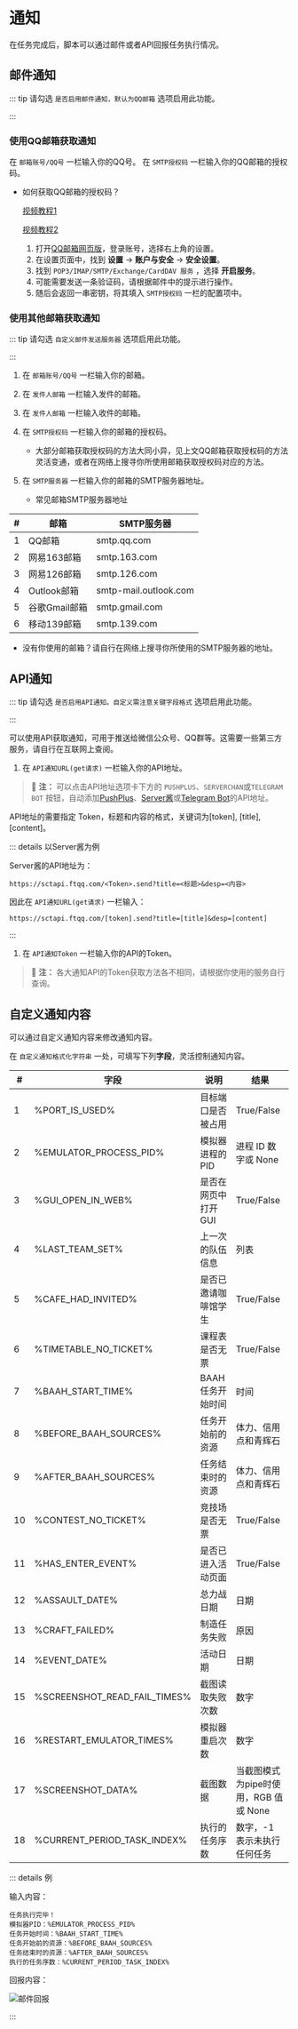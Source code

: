 # 通知

在任务完成后，脚本可以通过邮件或者API回报任务执行情况。

## 邮件通知
::: tip
请勾选 `是否启用邮件通知，默认为QQ邮箱` 选项启用此功能。

:::

### 使用QQ邮箱获取通知
在 `邮箱账号/QQ号` 一栏输入你的QQ号。
在 `SMTP授权码` 一栏输入你的QQ邮箱的授权码。
- 如何获取QQ邮箱的授权码？
  
  [视频教程1](https://www.bilibili.com/video/BV16z4y1D74s/)

  [视频教程2](https://www.bilibili.com/video/BV1ZxfGYSEVr?t=1699.2)

  1. 打开[QQ邮箱网页版](https://mail.qq.com/)，登录账号，选择右上角的设置。
  2. 在设置页面中，找到 **设置** -> **账户与安全** -> **安全设置**。
  3. 找到 `POP3/IMAP/SMTP/Exchange/CardDAV 服务` ，选择 **开启服务**。
  4. 可能需要发送一条验证码，请根据邮件中的提示进行操作。
  5. 随后会返回一串密钥，将其填入 `SMTP授权码` 一栏的配置项中。

### 使用其他邮箱获取通知

::: tip
请勾选 `自定义邮件发送服务器` 选项启用此功能。

:::

1. 在 `邮箱账号/QQ号` 一栏输入你的邮箱。
2. 在 `发件人邮箱` 一栏输入发件的邮箱。
3. 在 `发件人邮箱` 一栏输入收件的邮箱。
4. 在 `SMTP授权码` 一栏输入你的邮箱的授权码。
   - 大部分邮箱获取授权码的方法大同小异，见上文QQ邮箱获取授权码的方法灵活变通，或者在网络上搜寻你所使用邮箱获取授权码对应的方法。
5. 在 `SMTP服务器` 一栏输入你的邮箱的SMTP服务器地址。

   - 常见邮箱SMTP服务器地址
   
| **#** | **邮箱**    | **SMTP服务器**              |
|-------|-----------|--------------------------|
| 1     | QQ邮箱      | smtp\.qq\.com            |
| 2     | 网易163邮箱   | smtp\.163\.com           |
| 3     | 网易126邮箱   | smtp\.126\.com           |
| 4     | Outlook邮箱 | smtp\-mail\.outlook\.com |
| 5     | 谷歌Gmail邮箱 | smtp\.gmail\.com         |
| 6     | 移动139邮箱   | smtp\.139\.com           |

   - 没有你使用的邮箱？请自行在网络上搜寻你所使用的SMTP服务器的地址。


## API通知

::: tip
请勾选 `是否启用API通知。自定义需注意关键字段格式` 选项启用此功能。

:::

可以使用API获取通知，可用于推送给微信公众号、QQ群等。这需要一些第三方服务，请自行在互联网上查阅。

1. 在 `API通知URL(get请求)` 一栏输入你的API地址。
> :memo: **注：** 可以点击API地址选项卡下方的 `PUSHPLUS`、`SERVERCHAN`或`TELEGRAM BOT` 按钮，自动添加[PushPlus](https://www.pushplus.plus/)、[Server酱](https://sct.ftqq.com/)或[Telegram Bot](https://t.me/BotFather)的API地址。

API地址的需要指定 Token，标题和内容的格式，关键词为[token], [title], [content]。

::: details 以Server酱为例

Server酱的API地址为：

```
https://sctapi.ftqq.com/<Token>.send?title=<标题>&desp=<内容>

```

因此在 `API通知URL(get请求)` 一栏输入：

```
https://sctapi.ftqq.com/[token].send?title=[title]&desp=[content]

```
:::

1. 在 `API通知Token` 一栏输入你的API的Token。
> :memo: **注：** 各大通知API的Token获取方法各不相同，请根据你使用的服务自行查询。

## 自定义通知内容

可以通过自定义通知内容来修改通知内容。

在 `自定义通知格式化字符串` 一处，可填写下列**字段**，灵活控制通知内容。


| **#** | **字段**                          | **说明**       | **结果**                    |
|-------|---------------------------------|--------------|---------------------------|
| 1     | %PORT\_IS\_USED%                | 目标端口是否被占用    | True/False                |
| 2     | %EMULATOR\_PROCESS\_PID%        | 模拟器进程的 PID     | 进程 ID 数字或 None            |
| 3     | %GUI\_OPEN\_IN\_WEB%            | 是否在网页中打开 GUI | True/False                |
| 4     | %LAST\_TEAM\_SET%               | 上一次的队伍信息     | 列表                        |
| 5     | %CAFE\_HAD\_INVITED%            | 是否已邀请咖啡馆学生   | True/False                |
| 6     | %TIMETABLE\_NO\_TICKET%         | 课程表是否无票      | True/False                |
| 7     | %BAAH\_START\_TIME%             | BAAH 任务开始时间  | 时间                       |
| 8     | %BEFORE\_BAAH\_SOURCES%         | 任务开始前的资源     | 体力、信用点和青辉石                |
| 9     | %AFTER\_BAAH\_SOURCES%          | 任务结束时的资源     | 体力、信用点和青辉石                |
| 10    | %CONTEST\_NO\_TICKET%           | 竞技场是否无票      | True/False                |
| 11    | %HAS\_ENTER\_EVENT%             | 是否已进入活动页面    | True/False                |
| 12    | %ASSAULT\_DATE%                 | 总力战日期          | 日期                        |
| 13    | %CRAFT\_FAILED%                 | 制造任务失败   | 原因                        |
| 14    | %EVENT\_DATE%                   | 活动日期          | 日期                        |
| 15    | %SCREENSHOT\_READ\_FAIL\_TIMES% | 截图读取失败次数     | 数字                        |
| 16    | %RESTART\_EMULATOR\_TIMES%      | 模拟器重启次数      | 数字                        |
| 17    | %SCREENSHOT\_DATA%              | 截图数据         | 当截图模式为pipe时使用，RGB 值或 None |
| 18    | %CURRENT\_PERIOD\_TASK\_INDEX%  | 执行的任务序数   | 数字，\-1 表示未执行任何任务          |

::: details 例

输入内容：

``` 
任务执行完毕！
模拟器PID：%EMULATOR_PROCESS_PID%
任务开始时间：%BAAH_START_TIME%
任务开始前的资源：%BEFORE_BAAH_SOURCES%
任务结束时的资源：%AFTER_BAAH_SOURCES%
执行的任务序数：%CURRENT_PERIOD_TASK_INDEX%

```
回报内容：

![邮件回报](/img/notification/customize_email_content_1.png)

:::
